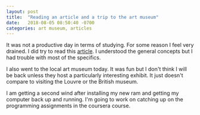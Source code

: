 ```yaml
---
layout: post
title:  "Reading an article and a trip to the art museum"
date:   2018-08-05 08:50:40 -0700
categories: art museum, articles
---
```


It was not a productive day in terms of studying. For some reason I feel very drained. I did try to read this <a href="https://arxiv.org/abs/1808.00508">article</a>. I understood the general concepts but I had trouble with most of the specifics. 

I also went to the local art museum today. It was fun but I don't think I will be back unless they host a particularly interesting exhibit. It just doesn't compare to visiting the Louvre or the British museum. 

I am getting a second wind after installing my new ram and getting my computer back up and running. I'm going to work on catching up on the programming assignments in the coursera course.